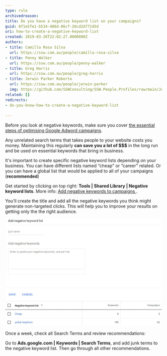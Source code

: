 ```yaml
---
type: rule
archivedreason: 
title: Do you have a negative keyword list on your campaigns?
guid: 8f1e5fe1-b534-488d-86cf-26cd2d77145d
uri: how-to-create-a-negative-keyword-list
created: 2019-03-26T22:02:27.0000000Z
authors:
- title: Camilla Rosa Silva
  url: https://ssw.com.au/people/camilla-rosa-silva
- title: Penny Walker
  url: https://ssw.com.au/people/penny-walker
- title: Greg Harris
  url: https://ssw.com.au/people/greg-harris
- title: Jerwin Parker Roberto
  url: https://ssw.com.au/people/jerwin-parker
  img: https://github.com/SSWConsulting/SSW.People.Profiles/raw/main/Jerwin-Parker/Images/Jerwin-Parker-Profile.jpg
related: []
redirects:
- do-you-know-how-to-create-a-negative-keyword-list

---
```


Before you look at negative keywords, make sure you cover [the essential steps of optimising Google Adword campaigns](/how-to-optimize-google-ads-campaigns).

Any unrelated search terms that takes people to your website costs you money. Maintaining this regularly **can save you a lot of $$$** in the long run and be used on essential keywords that bring in business.

It's important to create specific negative keyword lists depending on your business. You can have different lists named “cheap" or “career" related. Or you can have a global list that would be applied to all of your campaigns (**recommended**)

<!--endintro-->

Get started by clicking on top right: **Tools | Shared Library | Negative keyword lists**. More info: [Add negative keywords to campaigns
](https://support.google.com/google-ads/answer/7102995).

You'll create the title and add all the negative keywords you think might generate non-targeted clicks. This will help you to improve your results on getting only the the right audience.

![Figure: Include negative keywords lists to improve your results](/rules/how-to-create-a-negative-keyword-list/google-ads-organize-negative-keywords.jpg)  

Once a week, check all Search Terms and review recommendations:

Go to **Ads.google.com | Keywords | Search Terms**, and add junk terms to the negative keyword list. Then go through all other recommendations.


